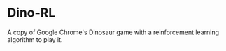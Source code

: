 # Dino-RL
A copy of Google Chrome's Dinosaur game with a reinforcement learning algorithm to play it.
